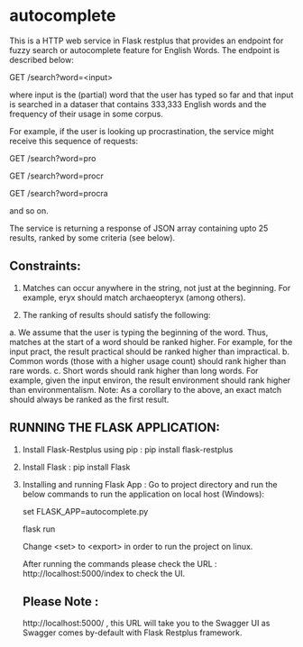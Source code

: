 # autocomplete
This is a HTTP web service in Flask restplus that provides an endpoint for fuzzy search or autocomplete feature for English Words.
The endpoint is described below:

GET /search?word=&lt;input&gt;

where input is the (partial) word that the user has typed so far and that input is searched in a dataser that contains 333,333 English words and the frequency of their usage in some corpus.

For example, if the user is looking up procrastination, the service might receive this sequence of requests:

GET /search?word=pro

GET /search?word=procr

GET /search?word=procra

and so on.

The service is returning a response of JSON array containing upto 25 results, ranked by some criteria (see
below).

Constraints:
------------
1. Matches can occur anywhere in the string, not just at the beginning. For example, eryx should match archaeopteryx (among others).

2. The ranking of results should satisfy the following:

  a. We assume that the user is typing the beginning of the word. Thus, matches at the start of a word should be ranked higher. For example, for the input pract, the result 
     practical should be ranked higher than impractical.
  b. Common words (those with a higher usage count) should rank higher than rare words.
  c. Short words should rank higher than long words. For example, given the input environ, the result environment should rank higher than environmentalism.
     Note: As a corollary to the above, an exact match should always be ranked as the first result.
     
RUNNING THE FLASK APPLICATION:
---------------------------------
1. Install Flask-Restplus using pip : pip install flask-restplus

2. Install Flask : pip install Flask

3. Installing and running Flask App : 
    Go to project directory and run the below commands to run the application on local host (Windows):
    
    set FLASK_APP=autocomplete.py
    
    flask run
    
    Change &lt;set&gt; to &lt;export&gt; in order to run the project on linux. 
    
    After running the commands please check the URL : http://localhost:5000/index to check the UI.
    
    Please Note : 
    -------------
    http://localhost:5000/ , this URL will take you to the Swagger UI as Swagger comes by-default with Flask Restplus framework. 
     
